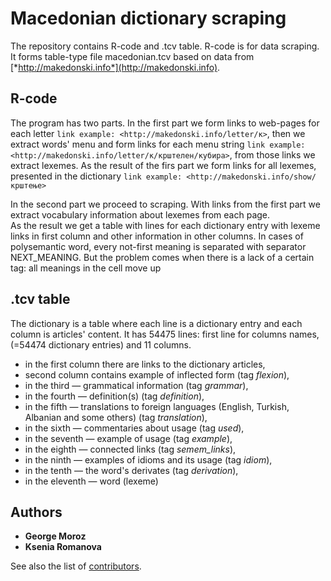# Macedonian dictionary scraping 

The repository contains R-code and .tcv table. R-code is for data scraping. It forms table-type file macedonian.tcv based on data from [*http://makedonski.info*](http://makedonski.info).
 

## R-code 

The program has two parts. 
In the first part we form links to web-pages for each letter 
`link example: <http://makedonski.info/letter/к>`, 
then we extract words' menu and form links for each menu string 
`link example: <http://makedonski.info/letter/к/крштелен/кубира>`, from those links we extract lexemes. 
As the result of the firs part we form links for all lexemes, presented in the dictionary 
`link example: <http://makedonski.info/show/крштење>` 

In the second part we proceed to scraping. 
With links from the first part we extract vocabulary information about lexemes from each page.  
As the result we get a table with lines for each dictionary entry with lexeme links in first column and other information in other columns. 
In cases of  polysemantic word, every not-first meaning is separated with separator NEXT_MEANING. 
But the problem comes when there is a lack of a certain tag: all meanings in the cell move up 

## .tcv table 

The dictionary is a table where each line is a dictionary entry and each column is articles' content. 
It has 54475 lines: first line for columns names, (=54474 dictionary entries) and 11 columns.

* in the first column there are links to the dictionary articles, 
* second column contains example of inflected form (tag *flexion*), 
* in the third — grammatical information (tag *grammar*), 
* in the fourth — definition(s) (tag *definition*), 
* in the fifth — translations to foreign languages (English, Turkish, Albanian and some others) (tag *translation*), 
* in the sixth — commentaries about usage (tag *used*), 
* in the seventh — example of usage (tag *example*), 
* in the eighth — connected links (tag *semem_links*), 
* in the ninth — examples of idioms and its usage (tag *idiom*), 
* in the tenth — the word's derivates (tag *derivation*), 
* in the eleventh — word (lexeme) 

## Authors

* **George Moroz** 
* **Ksenia Romanova** 

See also the list of [contributors](https://github.com/xenicR/macedonian-dictionary/graphs/contributors).
